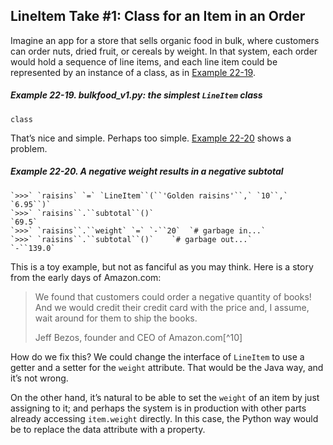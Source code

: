 ## LineItem Take #1: Class for an Item in an Order

Imagine an app for a store that sells organic food in bulk, where customers can order nuts, dried fruit, or cereals by weight. In that system, each order would hold a sequence of line items, and each line item could be represented by an instance of a class, as in [Example 22-19](#lineitem_class_v1).

##### Example 22-19. bulkfood_v1.py: the simplest `LineItem` class

```
class
```

That’s nice and simple. Perhaps too simple. [Example 22-20](#lineitem_problem_v1) shows a problem.

##### Example 22-20. A negative weight results in a negative subtotal

    `>>>` `raisins` `=` `LineItem``(``'Golden raisins'``,` `10``,` `6.95``)`
    `>>>` `raisins``.``subtotal``()`
    `69.5`
    `>>>` `raisins``.``weight` `=` `-``20`  `# garbage in...`
    `>>>` `raisins``.``subtotal``()`    `# garbage out...`
    `-``139.0`

This is a toy example, but not as fanciful as you may think. Here is a story from the early days of Amazon.com:

> We found that customers could order a negative quantity of books! And we would credit their credit card with the price and, I assume, wait around for them to ship the books.
> 
> Jeff Bezos, founder and CEO of Amazon.com[^10]

How do we fix this? We could change the interface of `LineItem` to use a getter and a setter for the `weight` attribute. That would be the Java way, and it’s not wrong.

On the other hand, it’s natural to be able to set the `weight` of an item by just assigning to it; and perhaps the system is in production with other parts already accessing `item.weight` directly. In this case, the Python way would be to replace the data attribute with a property.